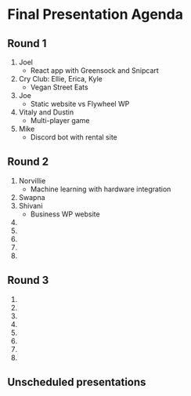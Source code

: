 # Final Presentation Agenda
## Round 1
1. Joel
    - React app with Greensock and Snipcart
2. Cry Club: Ellie, Erica, Kyle
    - Vegan Street Eats
3. Joe
    - Static website vs Flywheel WP
4. Vitaly and Dustin
    - Multi-player game
5. Mike
    - Discord bot with rental site

## Round 2
1. Norvillie
    - Machine learning with hardware integration
2. Swapna
3. Shivani
    - Business WP website
4. 
5. 
6. 
7. 
8. 

## Round 3
1. 
2. 
3. 
4. 
5. 
6. 
7. 
8. 

## Unscheduled presentations
